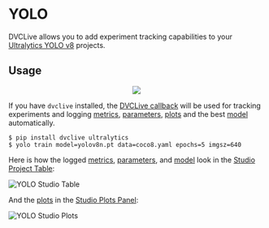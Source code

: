 # YOLO

DVCLive allows you to add experiment tracking capabilities to your
[Ultralytics YOLO v8](https://docs.ultralytics.com/) projects.

## Usage

<p align='center'>
  <a href="https://colab.research.google.com/github/iterative/dvclive/blob/main/examples/DVCLive-YOLO.ipynb">
    <img src="https://colab.research.google.com/assets/colab-badge.svg" />
  </a>
</p>

If you have `dvclive` installed, the
[DVCLive callback](https://docs.ultralytics.com/reference/utils/callbacks/dvc/)
will be used for tracking experiments and logging [metrics], [parameters],
[plots] and the best [model] automatically.

```cli
$ pip install dvclive ultralytics
$ yolo train model=yolov8n.pt data=coco8.yaml epochs=5 imgsz=640
```

Here is how the logged [metrics], [parameters], and [model] look in the
[Studio Project Table](/doc/studio/user-guide/projects-and-experiments/explore-ml-experiments):

![YOLO Studio Table](/img/yolo-studio-table.png)

And the [plots] in the
[Studio Plots Panel](/doc/studio/user-guide/projects-and-experiments/visualize-and-compare):

![YOLO Studio Plots](/img/yolo-studio-plots.gif)

[metrics]: (/doc/command-reference/metrics)
[parameters]: (/doc/command-reference/metrics)
[plots]: (/doc/command-reference/metrics)
[model]: (/doc/user-guide/project-structure/dvcyaml-files#artifacts)
